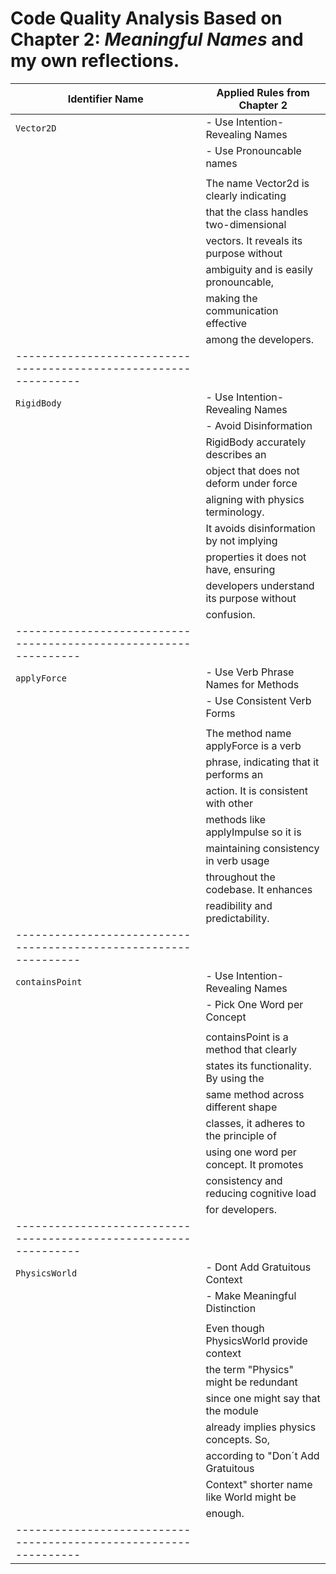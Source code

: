 
# Code Quality Analysis Based on Chapter 2: *Meaningful Names* and my own reflections.

| **Identifier Name** | **Applied Rules from Chapter 2**         |
|---------------------|------------------------------------------|
| `Vector2D`          | - Use Intention-Revealing Names          | 
|                     | - Use Pronouncable names                 |
|                     |                                          |
|                     | The name Vector2d is clearly indicating  |
|                     | that the class handles two-dimensional   |
|                     | vectors. It reveals its purpose without  | 
|                     | ambiguity and is easily pronouncable,    | 
|                     | making the communication effective       |
|                     | among the developers.                    |
|----------------------------------------------------------------|
| `RigidBody`         |- Use Intention-Revealing Names           |
|                     |- Avoid Disinformation                    |
|                     | RigidBody accurately describes an        |
|                     | object that does not deform under force  |
|                     | aligning with physics terminology.       |
|                     | It avoids disinformation by not implying |
|                     | properties it does not have, ensuring    |
|                     | developers understand its purpose without|
|                     | confusion.                               |
|----------------------------------------------------------------|
| `applyForce`        | - Use Verb Phrase Names for Methods      |
|                     | - Use Consistent Verb Forms              |
|                     |                                          |
|                     | The method name applyForce is a verb     |
|                     | phrase, indicating that it performs an   |
|                     | action. It is consistent with other      |
|                     | methods like applyImpulse so it is       |
|                     | maintaining consistency in verb usage    |
|                     | throughout the codebase. It enhances     |
|                     | readibility and predictability.          |
|----------------------------------------------------------------|
| `containsPoint`     | - Use Intention-Revealing Names          |
|                     | - Pick One Word per Concept              |
|                     |                                          |
|                     | containsPoint is a method that clearly   |
|                     | states its functionality. By using the   |
|                     | same method across different shape       |
|                     | classes, it adheres to the principle of  |
|                     | using one word per concept. It promotes  |
|                     | consistency and reducing cognitive load  |
|                     | for developers.                          |
|----------------------------------------------------------------|
| `PhysicsWorld`      | - Dont Add Gratuitous Context            |
|                     | - Make Meaningful Distinction            |
|                     |                                          |
|                     | Even though PhysicsWorld provide context |
|                     | the term "Physics" might be redundant    |
|                     | since one might say that the module      |
|                     | already implies physics concepts. So,    |
|                     | according to "Don´t Add Gratuitous       |
|                     | Context" shorter name like World might be|
|                     | enough.                                  |
|----------------------------------------------------------------|
